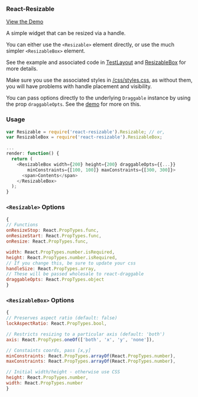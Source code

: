 ### React-Resizable

[View the Demo](https://strml.github.io/react-resizable/examples/1.html)

A simple widget that can be resized via a handle.

You can either use the `<Resizable>` element directly, or use the much simpler `<ResizableBox>` element.

See the example and associated code in [TestLayout](/test/TestLayout.jsx) and
[ResizableBox](/lib/ResizableBox.jsx) for more details.

Make sure you use the associated styles in [/css/styles.css](/css/styles.css), as without them, you will have
problems with handle placement and visibility.

You can pass options directly to the underlying `Draggable` instance by using the prop `draggableOpts`.
See the [demo](/test/TestLayout.jsx) for more on this.


### Usage

```javascript
var Resizable = require('react-resizable').Resizable; // or,
var ResizableBox = require('react-resizable').ResizableBox;

...
render: function() {
  return (
    <ResizableBox width={200} height={200} draggableOpts={{...}}
        minConstraints={[100, 100]} maxConstraints={[300, 300]}>
      <span>Contents</span>
    </ResizableBox>
  );
}
```

### `<Resizable>` Options

```js
{
// Functions
onResizeStop: React.PropTypes.func,
onResizeStart: React.PropTypes.func,
onResize: React.PropTypes.func,

width: React.PropTypes.number.isRequired,
height: React.PropTypes.number.isRequired,
// If you change this, be sure to update your css
handleSize: React.PropTypes.array,
// These will be passed wholesale to react-draggable
draggableOpts: React.PropTypes.object
}
```

### `<ResizableBox>` Options

```js
{
// Preserves aspect ratio (default: false)
lockAspectRatio: React.PropTypes.bool,

// Restricts resizing to a particular axis (default: 'both')
axis: React.PropTypes.oneOf(['both', 'x', 'y', 'none']),

// Constaints coords, pass [x,y]
minConstraints: React.PropTypes.arrayOf(React.PropTypes.number),
maxConstraints: React.PropTypes.arrayOf(React.PropTypes.number),

// Initial width/height - otherwise use CSS
height: React.PropTypes.number,
width: React.PropTypes.number
}
```
```
